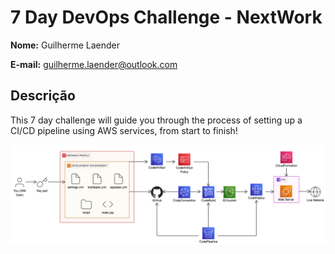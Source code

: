 # 7 Day DevOps Challenge - NextWork

**Nome:** Guilherme Laender

**E-mail:** guilherme.laender@outlook.com

## Descrição
This 7 day challenge will guide you through the process of setting up a CI/CD pipeline using AWS services, from start to finish!

![Diagrama do Projeto](images/devops-challenge.png)

